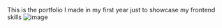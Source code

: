 This is the portfolio I made in my first year just to showcase my frontend skills
![image](https://github.com/Pulkitxm/basic-portfolio/assets/65671483/9635b66a-a72f-4371-8767-ff2fb473be9c)
